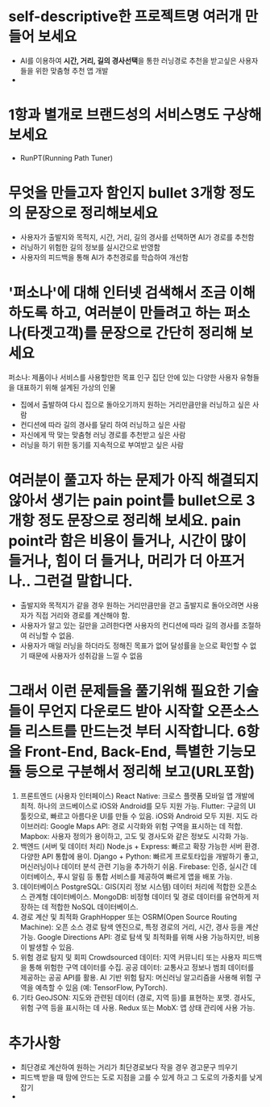 # self-descriptive한 프로젝트명 여러개 만들어 보세요
* AI를 이용하여 **시간, 거리, 길의 경사선택**을 통한 러닝경로 추천을 받고싶은 사용자들을 위한 맞춤형 추천 앱 개발 
* 
# 1항과 별개로 브랜드성의 서비스명도 구상해 보세요
* RunPT(Running Path Tuner)

# 무엇을 만들고자 함인지 bullet 3개항 정도의 문장으로 정리해보세요
* 사용자가 출발지와 목적지, 시간, 거리, 길의 경사를 선택하면 AI가 경로를 추천함
* 러닝하기 위험한 길의 정보를 실시간으로 반영함
* 사용자의 피드백을 통해 AI가 추천경로를 학습하여 개선함 

# '퍼소나'에 대해 인터넷 검색해서 조금 이해하도록 하고, 여러분이 만들려고 하는 퍼소나(타겟고객)를 문장으로 간단히 정리해 보세요
퍼소나: 제품이나 서비스를 사용할만한 목표 인구 집단 안에 있는 다양한 사용자 유형들을 대표하기 위해 설계된 가상의 인물
* 집에서 출발하여 다시 집으로 돌아오기까지 원하는 거리만큼만을 러닝하고 싶은 사람
* 컨디션에 따라 길의 경사를 달리 하여 러닝하고 싶은 사람
* 자신에게 딱 맞는 맞춤형 러닝 경로를 추천받고 싶은 사람
* 러닝을 하기 위한 동기를 지속적으로 부여받고 싶은 사람 

# 여러분이 풀고자 하는 문제가 아직 해결되지 않아서 생기는 pain point를 bullet으로 3개항 정도 문장으로 정리해 보세요. pain point라 함은 비용이 들거나, 시간이 많이 들거나, 힘이 더 들거나, 머리가 더 아프거나.. 그런걸 말합니다.
* 출발지와 목적지가 같을 경우 원하는 거리만큼만을 걷고 출발지로 돌아오려면 사용자가 직접 거리와 경로를 계산해야 함.
* 사용자가 알고 있는 길만을 고려한다면 사용자의 컨디션에 따라 길의 경사를 조절하여 러닝할 수 없음.
* 사용자가 매일 러닝을 하더라도 정해진 목표가 없어 달성률을 눈으로 확인할 수 없기 때문에 사용자가 성취감을 느낄 수 없음

# 그래서 이런 문제들을 풀기위해 필요한 기술들이 무언지 다운로드 받아 시작할 오픈소스들 리스트를 만드는것 부터 시작합니다. 6항을  Front-End, Back-End, 특별한 기능모듈  등으로 구분해서 정리해 보고(URL포함)
1. 프론트엔드 (사용자 인터페이스)
React Native: 크로스 플랫폼 모바일 앱 개발에 최적. 하나의 코드베이스로 iOS와 Android를 모두 지원 가능.
Flutter: 구글의 UI 툴킷으로, 빠르고 아름다운 UI를 만들 수 있음. iOS와 Android 모두 지원.
지도 라이브러리:
Google Maps API: 경로 시각화와 위험 구역을 표시하는 데 적합.
Mapbox: 사용자 정의가 용이하고, 고도 및 경사도와 같은 정보도 시각화 가능.
2. 백엔드 (서버 및 데이터 처리)
Node.js + Express: 빠르고 확장 가능한 서버 환경. 다양한 API 통합에 용이.
Django + Python: 빠르게 프로토타입을 개발하기 좋고, 머신러닝이나 데이터 분석 관련 기능을 추가하기 쉬움.
Firebase: 인증, 실시간 데이터베이스, 푸시 알림 등 통합 서비스를 제공하여 빠르게 앱을 배포 가능.
3. 데이터베이스
PostgreSQL: GIS(지리 정보 시스템) 데이터 처리에 적합한 오픈소스 관계형 데이터베이스.
MongoDB: 비정형 데이터 및 경로 데이터를 유연하게 저장하는 데 적합한 NoSQL 데이터베이스.
4. 경로 계산 및 최적화
GraphHopper 또는 OSRM(Open Source Routing Machine): 오픈 소스 경로 탐색 엔진으로, 특정 경로의 거리, 시간, 경사 등을 계산 가능.
Google Directions API: 경로 탐색 및 최적화를 위해 사용 가능하지만, 비용이 발생할 수 있음.
5. 위험 경로 탐지 및 회피
Crowdsourced 데이터: 지역 커뮤니티 또는 사용자 피드백을 통해 위험한 구역 데이터를 수집.
공공 데이터: 교통사고 정보나 범죄 데이터를 제공하는 공공 API를 활용.
AI 기반 위험 탐지: 머신러닝 알고리즘을 사용해 위험 구역을 예측할 수 있음 (예: TensorFlow, PyTorch).
6. 기타
GeoJSON: 지도와 관련된 데이터 (경로, 지역 등)를 표현하는 포맷. 경사도, 위험 구역 등을 표시하는 데 사용.
Redux 또는 MobX: 앱 상태 관리에 사용 가능.

# 추가사항
* 최단경로 계산하여 원하는 거리가 최단경로보다 작을 경우 경고문구 띄우기
* 피드백 받을 때 맘에 안드는 도로 지점을 고를 수 있게 하고 그 도로의 가중치를 낮게 잡기
* 
